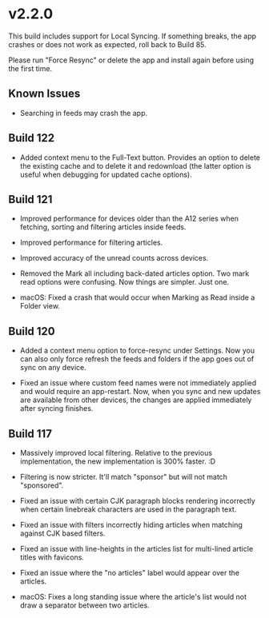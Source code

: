 # v2.2.0

This build includes support for Local Syncing. If something breaks, the app crashes or does not work as expected, roll back to Build 85. 

Please run "Force Resync" or delete the app and install again before using the first time. 

## Known Issues 

- Searching in feeds may crash the app.

## Build 122

- Added context menu to the Full-Text button. Provides an option to delete the existing cache and to delete it and redownload (the latter option is useful when debugging for updated cache options).

## Build 121

- Improved performance for devices older than the A12 series when fetching, sorting and filtering articles inside feeds. 

- Improved performance for filtering articles.

- Improved accuracy of the unread counts across devices. 

- Removed the Mark all including back-dated articles option. Two mark read options were confusing. Now things are simpler. Just one. 

- macOS: Fixed a crash that would occur when Marking as Read inside a Folder view. 

## Build 120

- Added a context menu option to force-resync under Settings. Now you can also only force refresh the feeds and folders if the app goes out of sync on any device. 

- Fixed an issue where custom feed names were not immediately applied and would require an app-restart. Now, when you sync and new updates are available from other devices, the changes are applied immediately after syncing finishes. 

## Build 117

- Massively improved local filtering. Relative to the previous implementation, the new implementation is 300% faster. :D 

- Filtering is now stricter. It'll match "sponsor" but will not match "sponsored". 

- Fixed an issue with certain CJK paragraph blocks rendering incorrectly when certain linebreak characters are used in the paragraph text.  

- Fixed an issue with filters incorrectly hiding articles when matching against CJK based filters. 

- Fixed an issue with line-heights in the articles list for multi-lined article titles with favicons. 

- Fixed an issue where the "no articles" label would appear over the articles. 

- macOS: Fixes a long standing issue where the article's list would not draw a separator between two articles. 
